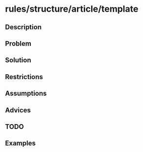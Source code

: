 # rules/structure/article/template

## Description

## Problem

## Solution

## Restrictions

## Assumptions

## Advices

## TODO

## Examples
